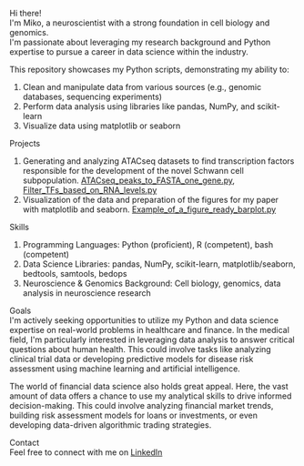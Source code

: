 Hi there!  
I'm Miko, a neuroscientist with a strong foundation in cell biology and genomics.  
I'm passionate about leveraging my research background and Python expertise to pursue a career in data science within the industry.

This repository showcases my Python scripts, demonstrating my ability to:
1) Clean and manipulate data from various sources (e.g., genomic databases, sequencing experiments)
2) Perform data analysis using libraries like pandas, NumPy, and scikit-learn
3) Visualize data using matplotlib or seaborn

Projects
1) Generating and analyzing ATACseq datasets to find transcription factors responsible for the development of the novel Schwann cell subpopulation. [ATACseq_peaks_to_FASTA_one_gene.py](https://github.com/MikoKozlowski/Portfolio/blob/main/ATACseq_peaks_to_FASTA_one_gene.py), [Filter_TFs_based_on_RNA_levels.py](https://github.com/MikoKozlowski/Portfolio/blob/main/Filter_TFs_based_on_RNA_levels.py)
2) Visualization of the data and preparation of the figures for my paper with matplotlib and seaborn. [Example_of_a_figure_ready_barplot.py](https://github.com/MikoKozlowski/Portfolio/blob/main/Example_of_a_figure_ready_barplot)

Skills
1) Programming Languages: Python (proficient), R (competent), bash (competent)
2) Data Science Libraries: pandas, NumPy, scikit-learn, matplotlib/seaborn, bedtools, samtools, bedops
3) Neuroscience & Genomics Background: Cell biology, genomics, data analysis in neuroscience research

Goals  
I'm actively seeking opportunities to utilize my Python and data science expertise on real-world problems in healthcare and finance.  In the medical field, I'm particularly interested in leveraging data analysis to answer critical questions about human health. This could involve tasks like analyzing clinical trial data or developing predictive models for disease risk assessment using machine learning and artificial intelligence.

The world of financial data science also holds great appeal. Here, the vast amount of data offers a chance to use my analytical skills to drive informed decision-making. This could involve analyzing financial market trends, building risk assessment models for loans or investments, or even developing data-driven algorithmic trading strategies.

Contact  
Feel free to connect with me on [LinkedIn](https://linkedin.com/in/mikołaj-kozłowski-867962192)

